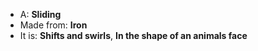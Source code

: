 * A: **Sliding**
* Made from: **Iron**
* It is: **Shifts and swirls**, **In the shape of an animals face**
